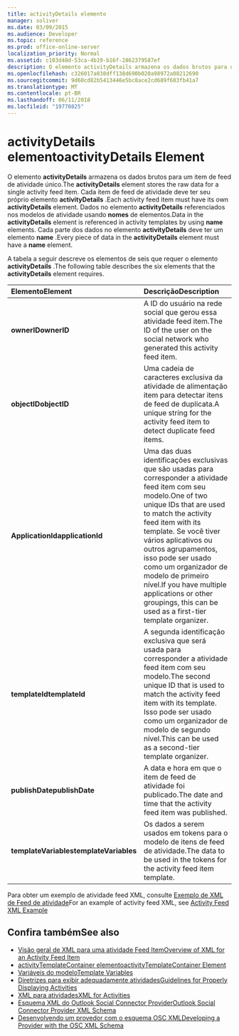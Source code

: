 ```yaml
---
title: activityDetails elemento
manager: soliver
ms.date: 03/09/2015
ms.audience: Developer
ms.topic: reference
ms.prod: office-online-server
localization_priority: Normal
ms.assetid: c103d48d-53ca-4b19-b16f-2862379587ef
description: O elemento activityDetails armazena os dados brutos para um item de feed de atividade único. Cada item de feed de atividade deve ter seu próprio elemento activityDetails. Dados no elemento activityDetails referenciados nos modelos de atividade usando nomes de elementos.
ms.openlocfilehash: c326017a038dff138d690b020a98972a08212690
ms.sourcegitcommit: 9d60cd82b5413446e5bc8ace2cd689f683fb41a7
ms.translationtype: MT
ms.contentlocale: pt-BR
ms.lasthandoff: 06/11/2018
ms.locfileid: "19770825"
---
```

# <a name="activitydetails-element"></a><span data-ttu-id="0b215-105">activityDetails elemento</span><span class="sxs-lookup"><span data-stu-id="0b215-105">activityDetails Element</span></span>

<span data-ttu-id="0b215-106">O elemento **activityDetails** armazena os dados brutos para um item de feed de atividade único.</span><span class="sxs-lookup"><span data-stu-id="0b215-106">The **activityDetails** element stores the raw data for a single activity feed item.</span></span> <span data-ttu-id="0b215-107">Cada item de feed de atividade deve ter seu próprio elemento **activityDetails** .</span><span class="sxs-lookup"><span data-stu-id="0b215-107">Each activity feed item must have its own **activityDetails** element.</span></span> <span data-ttu-id="0b215-108">Dados no elemento **activityDetails** referenciados nos modelos de atividade usando **nomes** de elementos.</span><span class="sxs-lookup"><span data-stu-id="0b215-108">Data in the **activityDetails** element is referenced in activity templates by using **name** elements.</span></span> <span data-ttu-id="0b215-109">Cada parte dos dados no elemento **activityDetails** deve ter um elemento **name** .</span><span class="sxs-lookup"><span data-stu-id="0b215-109">Every piece of data in the **activityDetails** element must have a **name** element.</span></span> 
  
<span data-ttu-id="0b215-110">A tabela a seguir descreve os elementos de seis que requer o elemento **activityDetails** .</span><span class="sxs-lookup"><span data-stu-id="0b215-110">The following table describes the six elements that the **activityDetails** element requires.</span></span> 
  
|<span data-ttu-id="0b215-111">**Elemento**</span><span class="sxs-lookup"><span data-stu-id="0b215-111">**Element**</span></span>|<span data-ttu-id="0b215-112">**Descrição**</span><span class="sxs-lookup"><span data-stu-id="0b215-112">**Description**</span></span>|
|:-----|:-----|
|<span data-ttu-id="0b215-113">**ownerID**</span><span class="sxs-lookup"><span data-stu-id="0b215-113">**ownerID**</span></span> <br/> |<span data-ttu-id="0b215-114">A ID do usuário na rede social que gerou essa atividade feed item.</span><span class="sxs-lookup"><span data-stu-id="0b215-114">The ID of the user on the social network who generated this activity feed item.</span></span>  <br/> |
|<span data-ttu-id="0b215-115">**objectID**</span><span class="sxs-lookup"><span data-stu-id="0b215-115">**objectID**</span></span> <br/> |<span data-ttu-id="0b215-116">Uma cadeia de caracteres exclusiva da atividade de alimentação item para detectar itens de feed de duplicata.</span><span class="sxs-lookup"><span data-stu-id="0b215-116">A unique string for the activity feed item to detect duplicate feed items.</span></span>  <br/> |
|<span data-ttu-id="0b215-117">**ApplicationId**</span><span class="sxs-lookup"><span data-stu-id="0b215-117">**applicationId**</span></span> <br/> |<span data-ttu-id="0b215-118">Uma das duas identificações exclusivas que são usadas para corresponder a atividade feed item com seu modelo.</span><span class="sxs-lookup"><span data-stu-id="0b215-118">One of two unique IDs that are used to match the activity feed item with its template.</span></span> <span data-ttu-id="0b215-119">Se você tiver vários aplicativos ou outros agrupamentos, isso pode ser usado como um organizador de modelo de primeiro nível.</span><span class="sxs-lookup"><span data-stu-id="0b215-119">If you have multiple applications or other groupings, this can be used as a first-tier template organizer.</span></span>  <br/> |
|<span data-ttu-id="0b215-120">**templateId**</span><span class="sxs-lookup"><span data-stu-id="0b215-120">**templateId**</span></span> <br/> |<span data-ttu-id="0b215-121">A segunda identificação exclusiva que será usada para corresponder a atividade feed item com seu modelo.</span><span class="sxs-lookup"><span data-stu-id="0b215-121">The second unique ID that is used to match the activity feed item with its template.</span></span> <span data-ttu-id="0b215-122">Isso pode ser usado como um organizador de modelo de segundo nível.</span><span class="sxs-lookup"><span data-stu-id="0b215-122">This can be used as a second-tier template organizer.</span></span>  <br/> |
|<span data-ttu-id="0b215-123">**publishDate**</span><span class="sxs-lookup"><span data-stu-id="0b215-123">**publishDate**</span></span> <br/> |<span data-ttu-id="0b215-124">A data e hora em que o item de feed de atividade foi publicado.</span><span class="sxs-lookup"><span data-stu-id="0b215-124">The date and time that the activity feed item was published.</span></span>  <br/> |
|<span data-ttu-id="0b215-125">**templateVariables**</span><span class="sxs-lookup"><span data-stu-id="0b215-125">**templateVariables**</span></span> <br/> |<span data-ttu-id="0b215-126">Os dados a serem usados em tokens para o modelo de itens de feed de atividade.</span><span class="sxs-lookup"><span data-stu-id="0b215-126">The data to be used in the tokens for the activity feed item template.</span></span>  <br/> |
   
<span data-ttu-id="0b215-127">Para obter um exemplo de atividade feed XML, consulte [Exemplo de XML de Feed de atividade](activity-feed-xml-example.md)</span><span class="sxs-lookup"><span data-stu-id="0b215-127">For an example of activity feed XML, see [Activity Feed XML Example](activity-feed-xml-example.md)</span></span>
  
## <a name="see-also"></a><span data-ttu-id="0b215-128">Confira também</span><span class="sxs-lookup"><span data-stu-id="0b215-128">See also</span></span>

- [<span data-ttu-id="0b215-129">Visão geral de XML para uma atividade Feed Item</span><span class="sxs-lookup"><span data-stu-id="0b215-129">Overview of XML for an Activity Feed Item</span></span>](overview-of-xml-for-an-activity-feed-item.md)  
- [<span data-ttu-id="0b215-130">activityTemplateContainer elemento</span><span class="sxs-lookup"><span data-stu-id="0b215-130">activityTemplateContainer Element</span></span>](activitytemplatecontainer-element.md)  
- [<span data-ttu-id="0b215-131">Variáveis do modelo</span><span class="sxs-lookup"><span data-stu-id="0b215-131">Template Variables</span></span>](template-variables.md) 
- [<span data-ttu-id="0b215-132">Diretrizes para exibir adequadamente atividades</span><span class="sxs-lookup"><span data-stu-id="0b215-132">Guidelines for Properly Displaying Activities</span></span>](guidelines-for-properly-displaying-activities.md)  
- [<span data-ttu-id="0b215-133">XML para atividades</span><span class="sxs-lookup"><span data-stu-id="0b215-133">XML for Activities</span></span>](xml-for-activities.md)  
- [<span data-ttu-id="0b215-134">Esquema XML do Outlook Social Connector Provider</span><span class="sxs-lookup"><span data-stu-id="0b215-134">Outlook Social Connector Provider XML Schema</span></span>](outlook-social-connector-provider-xml-schema.md)
- [<span data-ttu-id="0b215-135">Desenvolvendo um provedor com o esquema OSC XML</span><span class="sxs-lookup"><span data-stu-id="0b215-135">Developing a Provider with the OSC XML Schema</span></span>](developing-a-provider-with-the-osc-xml-schema.md)

